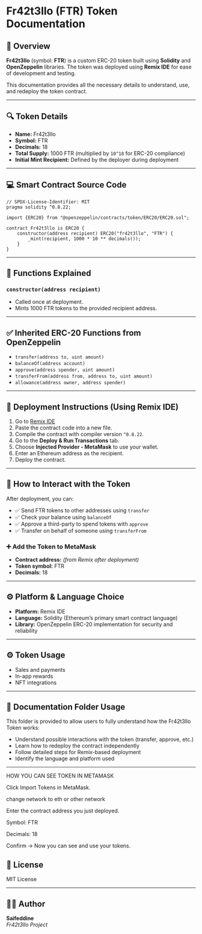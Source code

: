 # Fr42t3llo (FTR) Token Documentation

## 📌 Overview

**Fr42t3llo** (symbol: **FTR**) is a custom ERC-20 token built using **Solidity** and **OpenZeppelin** libraries. The token was deployed using **Remix IDE** for ease of development and testing.

This documentation provides all the necessary details to understand, use, and redeploy the token contract.

---

## 🔍 Token Details

- **Name:** Fr42t3llo  
- **Symbol:** FTR  
- **Decimals:** 18  
- **Total Supply:** 1000 FTR (multiplied by `10^18` for ERC-20 compliance)  
- **Initial Mint Recipient:** Defined by the deployer during deployment  

---

## 💻 Smart Contract Source Code

```solidity
// SPDX-License-Identifier: MIT
pragma solidity ^0.8.22;

import {ERC20} from "@openzeppelin/contracts/token/ERC20/ERC20.sol";

contract Fr42t3llo is ERC20 {
    constructor(address recipient) ERC20("fr42t3llo", "FTR") {
        _mint(recipient, 1000 * 10 ** decimals());
    }
}
```

---

## 🧐 Functions Explained

### `constructor(address recipient)`

- Called once at deployment.  
- Mints 1000 FTR tokens to the provided recipient address.

---

## ✅ Inherited ERC-20 Functions from OpenZeppelin

- `transfer(address to, uint amount)`
- `balanceOf(address account)`
- `approve(address spender, uint amount)`
- `transferFrom(address from, address to, uint amount)`
- `allowance(address owner, address spender)`

---

## 🚀 Deployment Instructions (Using Remix IDE)

1. Go to [Remix IDE](https://remix.ethereum.org)
2. Paste the contract code into a new file.
3. Compile the contract with compiler version `^0.8.22`.
4. Go to the **Deploy & Run Transactions** tab.
5. Choose **Injected Provider - MetaMask** to use your wallet.
6. Enter an Ethereum address as the recipient.
7. Deploy the contract.

---

## 💬 How to Interact with the Token

After deployment, you can:

- ✅ Send FTR tokens to other addresses using `transfer`
- ✅ Check your balance using `balanceOf`
- ✅ Approve a third-party to spend tokens with `approve`
- ✅ Transfer on behalf of someone using `transferFrom`

### ➕ Add the Token to MetaMask

- **Contract address:** _(from Remix after deployment)_  
- **Token symbol:** FTR  
- **Decimals:** 18  

---

## ⚙️ Platform & Language Choice

- **Platform:** Remix IDE  
- **Language:** Solidity (Ethereum’s primary smart contract language)  
- **Library:** OpenZeppelin ERC-20 implementation for security and reliability  

---

## ⚙️ Token Usage

- Sales and payments  
- In-app rewards  
- NFT integrations  

---


## 📜 Documentation Folder Usage

This folder is provided to allow users to fully understand how the Fr42t3llo Token works:

- Understand possible interactions with the token (transfer, approve, etc.)  
- Learn how to redeploy the contract independently  
- Follow detailed steps for Remix-based deployment  
- Identify the language and platform used  

---

HOW YOU CAN SEE TOKEN IN METAMASK 

Click Import Tokens in MetaMask.

change network to eth or other network

Enter the contract address you just deployed.

Symbol: FTR

Decimals: 18

Confirm → Now you can see and use your tokens.

## 📄 License

MIT License

---

## 👨‍💼 Author

**Saifeddine**  
*Fr42t3llo Project*
